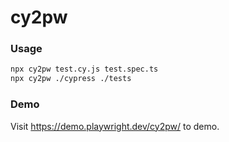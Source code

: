 # cy2pw

### Usage

```bash
npx cy2pw test.cy.js test.spec.ts
npx cy2pw ./cypress ./tests
```

### Demo

Visit https://demo.playwright.dev/cy2pw/ to demo.
